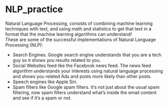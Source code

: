 # NLP_practice
Natural Language Processing, consists of combining machine learning techniques with text, and using math and statistics to get that text in a format that the machine learning algorithms can understand!<br>
These are some of the successful implementations of Natural Language Processing (NLP):<br>
- Search Engines. Google search engine understands that you are a tech guy so it shows you results related to you.<br>
- Social Websites feed like the Facebook news feed. The news feed algorithm understands your interests using natural language processing and shows you related Ads and posts more likely than other posts.<br>
- Speech engines like Apple Siri.<br>
- Spam filters like Google spam filters. It’s not just about the usual spam filtering, now spam filters understand what’s inside the email content and see if it’s a spam or not.<br>
